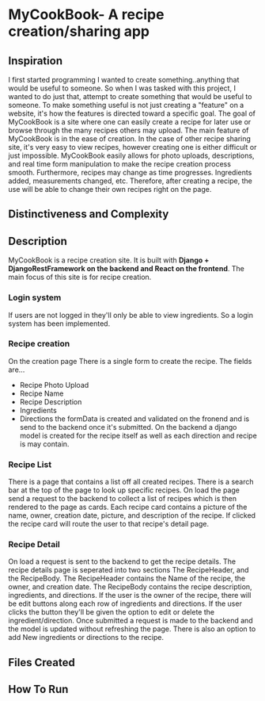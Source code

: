 # MyCookBook- A recipe creation/sharing app

## Inspiration
I first started programming I wanted to create something..anything that would be useful to someone. So when I was tasked with this project, I wanted to do just that, attempt to create something that would be useful to someone. To make something useful is not just creating a "feature" on a website, it's how the features is directed toward a specific goal. The goal of MyCookBook is a site where one can easily create a recipe for later use or browse through the many recipes others may upload.
The main feature of MyCookBook is in the ease of creation. In the case of other recipe sharing site, it's very easy to view recipes, however creating one is either difficult or just impossible. MyCookBook easily allows for photo uploads, descriptions, and real time form manipulation to make the recipe creation process smooth.
Furthermore, recipes may change as time progresses. Ingredients added, measurements changed, etc. Therefore, after creating a recipe, the use will be able to change their own recipes right on the page.

## Distinctiveness and Complexity

## Description
MyCookBook is a recipe creation site. It is built with **Django + DjangoRestFramework on the backend and React on the frontend**. The main focus of this site is for recipe creation. 

### Login system
If users are not logged in they'll only be able to view ingredients. So a login system has been implemented. 

### Recipe creation
On the creation page There is a single form to create the recipe.
The fields are...
- Recipe Photo Upload
- Recipe Name
- Recipe Description
- Ingredients 
- Directions
the formData is created and validated on the fronend and is send to the backend once it's submitted. On the backend a django model is created for the recipe itself as well as each direction and recipe is may contain. 

### Recipe List
There is a page that contains a list off all created recipes. There is a search bar at the top of the page to look up specific recipes. On load the page send a request to the backend to collect a list of recipes which is then rendered to the page as cards. Each recipe card contains a picture of the name, owner, creation date, picture, and description of the recipe. If clicked the recipe card will route the user to that recipe's detail page. 

### Recipe Detail
On load a request is sent to the backend to get the recipe details.
The recipe details page is seperated into two sections The RecipeHeader, and the RecipeBody. 
The RecipeHeader contains the Name of the recipe, the owner, and creation date. 
The RecipeBody contains the recipe description, ingredients, and directions. If the user is the owner of the recipe, there will be edit buttons along each row of ingredients and directions. If the user clicks the button they'll be given the option to edit or delete the ingredient/direction. Once submitted a request is made to the backend and the model is updated without refreshing the page. There is also an option to add New ingredients or directions to the recipe. 

<!-- 
Need to add user recipe page
 -->


## Files Created

## How To Run




